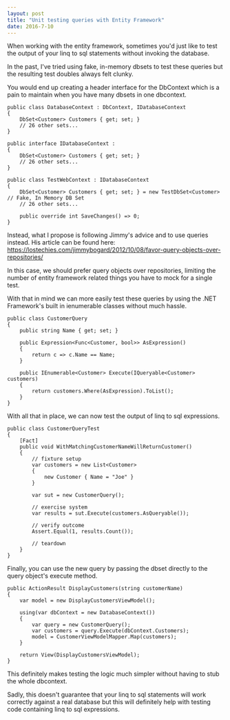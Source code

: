 ```yaml
---
layout: post
title: "Unit testing queries with Entity Framework"
date: 2016-7-10
---
```


When working with the entity framework, sometimes you'd just like to test the output of your linq to sql statements without invoking the database. 

In the past, I've tried using fake, in-memory dbsets to test these queries but the resulting test doubles always felt clunky. 

You would end up creating a header interface for the DbContext which is a pain to maintain when you have many dbsets in one dbcontext. 

```
public class DatabaseContext : DbContext, IDatabaseContext
{
	DbSet<Customer> Customers { get; set; }
	// 26 other sets...
}

public interface IDatabaseContext :
{
	DbSet<Customer> Customers { get; set; }
	// 26 other sets...
}

public class TestWebContext : IDatabaseContext
{
	DbSet<Customer> Customers { get; set; } = new TestDbSet<Customer> // Fake, In Memory DB Set
	// 26 other sets...

	public override int SaveChanges() => 0;
}

```

Instead, what I propose is following Jimmy's advice and to use queries instead. His article can be found here:
https://lostechies.com/jimmybogard/2012/10/08/favor-query-objects-over-repositories/

In this case, we should prefer query objects over repositories, limiting the number of entity framework related things you have to mock for a single test.

With that in mind we can more easily test these queries by using the .NET Framework's built in ienumerable classes without much hassle.

```
public class CustomerQuery
{
	public string Name { get; set; }

	public Expression<Func<Customer, bool>> AsExpression()
	{
		return c => c.Name == Name;
	}

	public IEnumerable<Customer> Execute(IQueryable<Customer> customers)
	{
		return customers.Where(AsExpression).ToList();
	}
}
```

With all that in place, we can now test the output of linq to sql expressions. 

```
public class CustomerQueryTest
{
	[Fact]
	public void WithMatchingCustomerNameWillReturnCustomer()
	{
		// fixture setup
		var customers = new List<Customer>
		{
			new Customer { Name = "Joe" }
		}

		var sut = new CustomerQuery();

		// exercise system
		var results = sut.Execute(customers.AsQueryable());

		// verify outcome
		Assert.Equal(1, results.Count());

		// teardown
	}
}
```

Finally, you can use the new query by passing the dbset directly to the query object's execute method. 

```
public ActionResult DisplayCustomers(string customerName)
{
	var model = new DisplayCustomersViewModel();

	using(var dbContext = new DatabaseContext())
	{
		var query = new CustomerQuery();
		var customers = query.Execute(dbContext.Customers);
		model = CustomerViewModelMapper.Map(customers);
	}

	return View(DisplayCustomersViewModel);
}
```

This definitely makes testing the logic much simpler without having to stub the whole dbcontext. 

Sadly, this doesn't guarantee that your linq to sql statements will work correctly against a real database but this will definitely help with testing code containing linq to sql expressions. 
